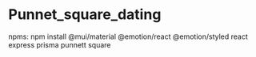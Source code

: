 # Punnet_square_dating

npms:
npm install @mui/material @emotion/react @emotion/styled
react
express
prisma
punnett square
